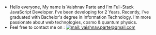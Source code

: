 
- Hello everyone, My name is Vaishnav Parte and I'm Full-Stack JavaScript Developer. I've been developing for 2 Years. Recently, I've graduated with Bachelor's degree in Information Technology. I'm more passionate about web technologies, cosmo & quantum physics.
- Feel free to contact me on : [![mail: vaishnav.parte@gmail.com](https://img.shields.io/badge/mail-vaishnav.parte%20at%20gmail%20dot%20com-red)](mailto://vaishnav.parte@gmail.com)
